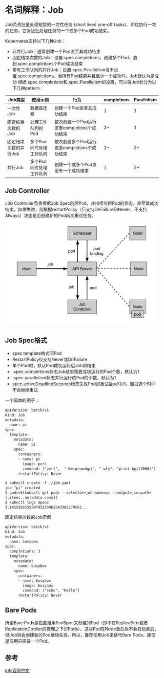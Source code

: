 <!-- toc -->
# 名词解释：Job

Job负责批量处理短暂的一次性任务 (short lived one-off tasks)，即仅执行一次的任务，它保证批处理任务的一个或多个Pod成功结束。

Kubernetes支持以下几种Job：

- 非并行Job：通常创建一个Pod直至其成功结束
- 固定结束次数的Job：设置.spec.completions，创建多个Pod，直到.spec.completions个Pod成功结束
- 带有工作队列的并行Job：设置.spec.Parallelism但不设置.spec.completions，当所有Pod结束并且至少一个成功时，Job就认为是成功
根据.spec.completions和.spec.Parallelism的设置，可以将Job划分为以下几种pattern：

| Job类型 | 使用示例 | 行为 | completions | Parallelism |
| - | - | - | - | - |
| 一次性Job | 数据库迁移 | 创建一个Pod直至其成功结束 | 1 | 1 |
| 固定结束次数的Job | 处理工作队列的Pod | 依次创建一个Pod运行直至completions个成功结束 | 2+ | 1 |
| 固定结束次数的并行Job | 多个Pod同时处理工作队列 | 依次创建多个Pod运行直至completions个成功结束 | 2+ | 2+ |
| 并行Job | 多个Pod同时处理工作队列 | 创建一个或多个Pod直至有一个成功结束 | 1 | 2+ |

## Job Controller

Job Controller负责根据Job Spec创建Pod，并持续监控Pod的状态，直至其成功结束。如果失败，则根据restartPolicy（只支持OnFailure和Never，不支持Always）决定是否创建新的Pod再次重试任务。
![Job Controller](./static/jobController.png)

## Job Spec格式

- spec.template格式同Pod
- RestartPolicy仅支持Never或OnFailure
- 单个Pod时，默认Pod成功运行后Job即结束
- .spec.completions标志Job结束需要成功运行的Pod个数，默认为1
- .spec.parallelism标志并行运行的Pod的个数，默认为1
- spec.activeDeadlineSeconds标志失败Pod的重试最大时间，超过这个时间不会继续重试

一个简单的例子：

```code
apiVersion: batch/v1
kind: Job
metadata:
  name: pi
spec:
  template:
    metadata:
      name: pi
    spec:
      containers:
      - name: pi
        image: perl
        command: ["perl",  "-Mbignum=bpi", "-wle", "print bpi(2000)"]
      restartPolicy: Never
```

```code
$ kubectl create -f ./job.yaml
job "pi" created
$ pods=$(kubectl get pods --selector=job-name=pi --output=jsonpath={.items..metadata.name})
$ kubectl logs $pods
3.141592653589793238462643383279502...
```

固定结束次数的Job示例

```code
apiVersion: batch/v1
kind: Job
metadata:
  name: busybox
spec:
  completions: 3
  template:
    metadata:
      name: busybox
    spec:
      containers:
      - name: busybox
        image: busybox
        command: ["echo", "hello"]
      restartPolicy: Never
```

## Bare Pods

所谓Bare Pods是指直接用PodSpec来创建的Pod（即不在ReplicaSets或者ReplicationCtroller的管理之下的Pods）。这些Pod在Node重启后不会自动重启，但Job则会创建新的Pod继续任务。所以，推荐使用Job来替代Bare Pods，即便是应用只需要一个Pod。

## 参考

[k8s官网中文](https://www.kubernetes.org.cn/job)
